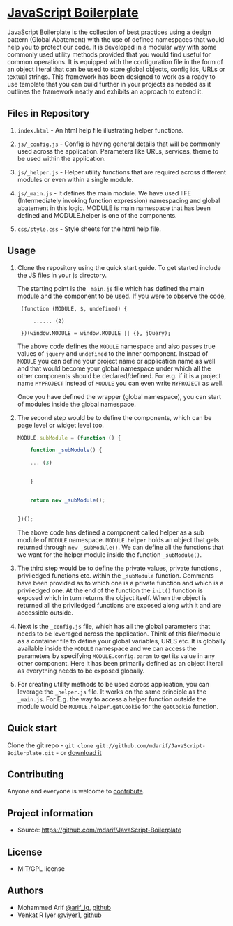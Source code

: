 # [JavaScript Boilerplate](https://github.com/mdarif/JavaScript-Boilerplate)

JavaScript Boilerplate is the collection of best practices using a design pattern (Global Abatement) with the use of defined namespaces that would help you to protect our code. It is developed in a modular way with some commonly used utility methods provided that you would find useful for common operations. It is equipped with the configuration file in the form of an object literal that can be used to store global objects, config ids, URLs or textual strings. This framework has been designed to work as a ready to use template that you can build further in your projects as needed as it outlines the framework neatly and exhibits an approach to extend it.


## Files in Repository


1.  `index.html` - An html help file illustrating helper functions.

2.  `js/_config.js` - Config is having general details that will be commonly used across the application. Parameters like URLs, services, theme to be used within the application.

3.  `js/_helper.js` - Helper utility functions that are required across different modules or even within a single module.

4.  `js/_main.js` - It defines the main module. We have used IIFE (Intermediately invoking function expression) namespacing and global abatement in this logic. MODULE is main namespace that has been defined and MODULE.helper is one of the components.

5.  `css/style.css` - Style sheets for the html help file.

## Usage

1. Clone the repository using the quick start guide. To get started include the JS files in your js directory.

    The starting point is the `_main.js` file which has defined the main module and the component to be used. If you were to observe the code,

        (function (MODULE, $, undefined) {

            ...... (2)

        })(window.MODULE = window.MODULE || {}, jQuery);

    The above code defines the `MODULE` namespace and also passes true values of `jquery` and `undefined` to the inner component. Instead of `MODULE` you can define your project name or application name as well and that would become your global namespace under which all the other components should be declared/defined. For e.g. if it is a project name `MYPROJECT` instead of `MODULE` you can even write `MYPROJECT` as well.

    Once you have defined the wrapper (global namespace), you can start of modules inside the global namespace.

2. The second step would be to define the components, which can be page level or widget level too.

	```javascript
    MODULE.subModule = (function () {

        function _subModule() {

        ... (3)


        }


        return new _subModule();


    })();
    ```

    The above code has defined a component called helper as a sub module of `MODULE` namespace. `MODULE.helper` holds an object that gets returned through `new _subModule()`. We can define all the functions that we want for the helper module inside the function `_subModule()`.


3. The third step would be to define the private values, private functions , priviledged functions etc. within the `_subModule` function. Comments have been provided as to which one is a private function and which is a priviledged one. At the end of the function the `init()` function is exposed which in turn returns the object itself. When the object is returned all the priviledged functions are exposed along with it and are accessible outside.



4. Next is the `_config.js` file, which has all the global parameters that needs to be leveraged across the application. Think of this file/module as a container file to define your global variables, URLS etc. It is globally available inside the `MODULE` namespace and we can access the parameters by specifying `MODULE.config.param` to get its value in any other component. Here it has been primarily defined as an object literal as everything needs to be exposed globally.

5. For creating utility methods to be used across application, you can leverage the `_helper.js` file. It works on the same principle as the `_main.js`. For E.g. the way to access a helper function outside the module would be `MODULE.helper.getCookie` for the `getCookie` function.


## Quick start

Clone the git repo - `git clone git://github.com/mdarif/JavaScript-Boilerplate.git` - or [download it](https://github.com/mdarif/JavaScript-Boilerplate/zipball/master)

## Contributing

Anyone and everyone is welcome to [contribute](#).


## Project information

* Source: https://github.com/mdarif/JavaScript-Boilerplate


## License

* MIT/GPL license


## Authors

* Mohammed Arif [@arif_iq](http://twitter.com/arif_iq), [github](https://github.com/mdarif)
* Venkat R Iyer [@viyer1](http://twitter.com/viyer1), [github](https://github.com/viyer1)
